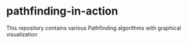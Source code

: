 # pathfinding-in-action
This repository contains various Pathfinding algorithms with graphical visualization